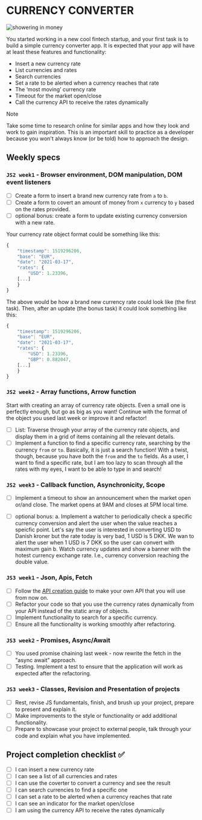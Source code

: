 # CURRENCY CONVERTER

![showering in money](https://media.giphy.com/media/LdOyjZ7io5Msw/giphy.gif)

You started working in a new cool fintech startup, and your first task is to build a simple currency converter app.
It is expected that your app will have at least these features and functionality:

- Insert a new currency rate
- List currencies and rates
- Search currencies
- Set a rate to be alerted when a currency reaches that rate
- The ‘most moving’ currency rate
- Timeout for the market open/close
- Call the currency API to receive the rates dynamically

> [!NOTE]
> Take some time to research online for similar apps and how they look and work to gain inspiration. This is an important skill to practice as a developer because you won't always know (or be told) how to approach the design.

## Weekly specs

### `JS2 week1` - Browser environment, DOM manipulation, DOM event listeners

- [ ] Create a form to insert a brand new currency rate from `a` to `b`.
- [ ] Create a form to covert an amount of money from `x` currency to `y` based on the rates provided.
- [ ] optional bonus: create a form to update existing currency conversion with a new rate.

Your currency rate object format could be something like this:

```js
{
    "timestamp": 1519296206,
    "base": "EUR",
    "date": "2021-03-17",
    "rates": {
        "USD": 1.23396,
    [...]
    }
}
```

The above would be how a brand new currency rate could look like (the first task).
Then, after an update (the bonus task) it could look something like this:

```js
{
    "timestamp": 1519296206,
    "base": "EUR",
    "date": "2021-03-17",
    "rates": {
        "USD": 1.23396,
        "GBP": 0.882047,
    [...]
    }
}
```

### `JS2 week2` - Array functions, Arrow function

Start with creating an array of currency rate objects. Even a small one is perfectly enough, but go as big as you want!
Continue with the format of the object you used last week or improve it and refactor!

- [ ] List: Traverse through your array of the currency rate objects, and display them in a grid of items containing all the relevant details.
- [ ] Implement a function to find a specific currency rate, searching by the currency `from` or `to`.
      Basically, it is just a search function! With a twist, though, because you have both the `from` and the `to` fields.
      As a user, I want to find a specific rate, but I am too lazy to scan through all the rates with my eyes, I want to be able to type in and search!

### `JS2 week3` - Callback function, Asynchronicity, Scope

- [ ] Implement a timeout to show an announcement when the market open or/and close. The market opens at 9AM and closes at 5PM local time.

- [ ] optional bonus:
      a. Implement a watcher to periodically check a specific currency conversion and alert the user when the value reaches a speicfic point. Let's say the user is interested in converting USD to Danish kroner but the rate today is very bad, 1 USD is 5 DKK. We wan to alert the user when 1 USD is 7 DKK so the user can convert with maximum gain
      b. Watch currency updates and show a banner with the hotest currency exchange rate. I.e., currency conversion reaching the double value.

### `JS3 week1` - Json, Apis, Fetch

- [ ] Follow the [API creation guide](../../guides/making-your-API-guide.md) to make your own API that you will use from now on.
- [ ] Refactor your code so that you use the currency rates dynamically from your API instead of the static array of objects.
- [ ] Implement functionality to search for a specific currency.
- [ ] Ensure all the functionality is working smoothly after refactoring.

### `JS3 week2` - Promises, Async/Await

- [ ] You used promise chaining last week - now rewrite the fetch in the "async await" approach.
- [ ] Testing. Implement a test to ensure that the application will work as expected after the refactoring.

### `JS3 week3` - Classes, Revision and Presentation of projects

- [ ] Rest, revise JS fundamentals, finish, and brush up your project, prepare to present and explain it.
- [ ] Make improvements to the style or functionality or add additional functionality.
- [ ] Prepare to showcase your project to external people, talk through your code and explain what you have implemented.

## Project completion checklist ✅

- [ ] I can insert a new currency rate
- [ ] I can see a list of all currencies and rates
- [ ] I can use the coverter to convert a currency and see the result
- [ ] I can search currencies to find a specific one
- [ ] I can set a rate to be alerted when a currency reaches that rate
- [ ] I can see an indicator for the market open/close
- [ ] I am using the currency API to receive the rates dynamically
